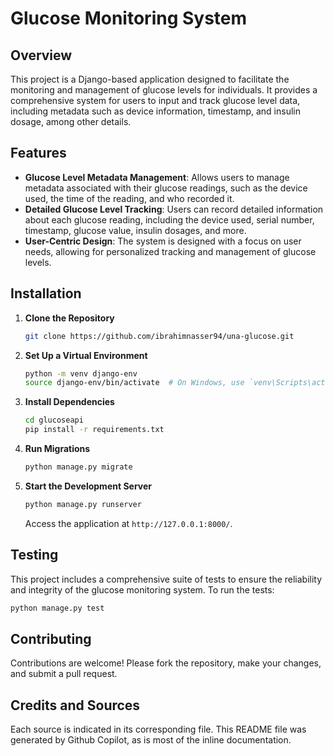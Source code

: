 # Glucose Monitoring System

## Overview

This project is a Django-based application designed to facilitate the monitoring and management of glucose levels for individuals. It provides a comprehensive system for users to input and track glucose level data, including metadata such as device information, timestamp, and insulin dosage, among other details.

## Features

- **Glucose Level Metadata Management**: Allows users to manage metadata associated with their glucose readings, such as the device used, the time of the reading, and who recorded it.
- **Detailed Glucose Level Tracking**: Users can record detailed information about each glucose reading, including the device used, serial number, timestamp, glucose value, insulin dosages, and more.
- **User-Centric Design**: The system is designed with a focus on user needs, allowing for personalized tracking and management of glucose levels.

## Installation

1. **Clone the Repository**

   ```sh
   git clone https://github.com/ibrahimnasser94/una-glucose.git
   ```

2. **Set Up a Virtual Environment**

   ```sh
   python -m venv django-env
   source django-env/bin/activate  # On Windows, use `venv\Scripts\activate`
   ```

3. **Install Dependencies**

   ```sh
   cd glucoseapi
   pip install -r requirements.txt
   ```

4. **Run Migrations**

   ```sh
   python manage.py migrate
   ```

5. **Start the Development Server**

   ```sh
   python manage.py runserver
   ```

   Access the application at `http://127.0.0.1:8000/`.

## Testing

This project includes a comprehensive suite of tests to ensure the reliability and integrity of the glucose monitoring system. To run the tests:

```sh
python manage.py test
```

## Contributing

Contributions are welcome! Please fork the repository, make your changes, and submit a pull request.

## Credits and Sources

Each source is indicated in its corresponding file. This README file was generated by Github Copilot, as is most of the inline documentation.